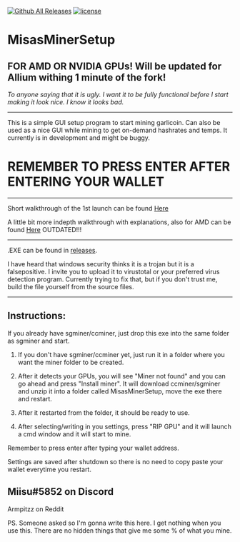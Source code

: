 [![Github All Releases](https://img.shields.io/github/downloads/MisaRistolainen/MisasMinerSetup/total.svg?style=for-the-badge)](https://github.com/MisaRistolainen/MisasMinerSetup/releases)
[![license](https://img.shields.io/github/license/MisaRistolainen/MisasMinerSetup.svg?style=for-the-badge)](https://choosealicense.com/licenses/gpl-3.0/)
# MisasMinerSetup # 
FOR AMD OR NVIDIA GPUs! Will be updated for Allium withing 1 minute of the fork!
-
*To anyone saying that it is ugly. I want it to be fully functional before I start making it look nice. I know it looks bad.*

---

This is a simple GUI setup program to start mining garlicoin.
Can also be used as a nice GUI while mining to get on-demand hashrates and temps.
It currently is in development and might be buggy.
# REMEMBER TO PRESS ENTER AFTER ENTERING YOUR WALLET

---

Short walkthrough of the 1st launch can be found [Here](https://streamable.com/4tmiy)

A little bit more indepth walkthrough with explanations, also for AMD can be found [Here](https://streamable.com/89x58) OUTDATED!!!

---

.EXE can be found in [releases](https://github.com/MisaRistolainen/MisasMinerSetup/releases).

I have heard that windows security thinks it is a trojan but it is a falsepositive. I invite you to upload it to virustotal or your preferred virus detection program.
Currently trying to fix that, but if you don't trust me, build the file yourself from the source files.

---

## Instructions:

If you already have sgminer/ccminer, just drop this exe into the same folder as sgminer and start.

1. If you don't have sgminer/ccminer yet, just run it in a folder where you want the miner folder to be created. 
2. After it detects your GPUs, you will see "Miner not found" and you can go ahead and press "Install miner". It will download ccminer/sgminer and unzip it into a folder called MisasMinerSetup, move the exe there and restart. 
3. After it restarted from the folder, it should be ready to use.

4. After selecting/writing in you settings, press "RIP GPU" and it will launch a cmd window and it will start to mine.

Remember to press enter after typing your wallet address.

Settings are saved after shutdown so there is no need to copy paste your wallet everytime you restart.

## Miisu#5852 on Discord

Armpitzz on Reddit

PS. Someone asked so I'm gonna write this here. I get nothing when you use this. There are no hidden things that give me some % of what you mine. 

